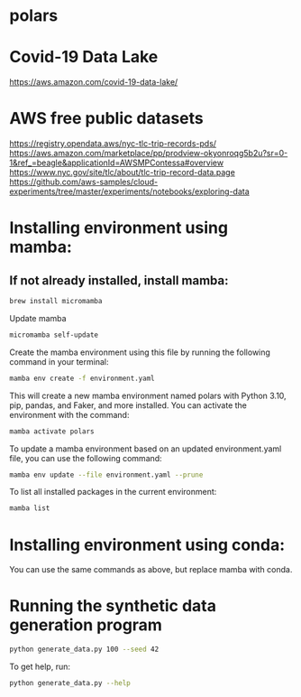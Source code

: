 # polars


# Covid-19 Data Lake
https://aws.amazon.com/covid-19-data-lake/


# AWS free public datasets
https://registry.opendata.aws/nyc-tlc-trip-records-pds/
https://aws.amazon.com/marketplace/pp/prodview-okyonroqg5b2u?sr=0-1&ref_=beagle&applicationId=AWSMPContessa#overview
https://www.nyc.gov/site/tlc/about/tlc-trip-record-data.page
https://github.com/aws-samples/cloud-experiments/tree/master/experiments/notebooks/exploring-data


# Installing environment using mamba:

## If not already installed, install mamba:
```bash
brew install micromamba
```

Update mamba
```bash
micromamba self-update
```

Create the mamba environment using this file by running the following command in your terminal:
```bash
mamba env create -f environment.yaml
```

This will create a new mamba environment named polars with Python 3.10, pip, pandas, and Faker, and more installed. You can activate the environment with the command:
```bash
mamba activate polars
```

To update a mamba environment based on an updated environment.yaml file, you can use the following command:
```bash
mamba env update --file environment.yaml --prune
```

To list all installed packages in the current environment:
```bash
mamba list
```


# Installing environment using conda:

You can use the same commands as above, but replace mamba with conda.



# Running the synthetic data generation program

```bash
python generate_data.py 100 --seed 42
```

To get help, run:
```bash 
python generate_data.py --help
```
